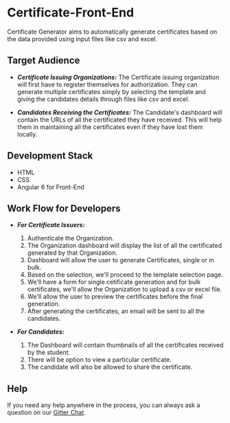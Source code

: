 # Certificate-Front-End

Certificate Generator aims to automatically generate certificates based on the data provided using input files like csv and excel.

## Target Audience
* _**Certificate Issuing Organizations:**_ The Certificate issuing organization will first have to register themselves for authorization. They can generate multiple certificates simply by selecting the template and giving the candidates details through files like csv and excel.

* _**Candidates Receiving the Certificates:**_  The Candidate's dashboard will contain the URLs of all the certificated they have received. This will help them in maintaining all the certificates even if they have lost them locally.

## Development Stack
* HTML
* CSS
* Angular 6 for Front-End

## Work Flow for Developers
* _**For Certificate Issuers:**_ 
    1. Authenticate the Organization.
    2. The Organization dashboard will display the list of all the certificated generated by that Organization.
    3. Dashboard will allow the user to generate Certificates, single or in bulk.
    4. Based on the selection, we'll proceed to the template selection page.
    5. We'll have a form for single cetificate generation and for bulk certificates, we'll allow the Organization to upload a csv or excel file.
    6. We'll allow the user to preview the certificates before the final generation.
    7. After generating the certificates, an email will be sent to all the candidates.

* _**For Candidates:**_
    1. The Dashboard will contain thumbnails of all the certificates received by the student.
    2. There will be option to view a particular certificate.
    3. The candidate will also be allowed to share the certificate.

## Help

If you need any help anywhere in the process, you can always ask a question on our [Gitter Chat](https://gitter.im/jboss-outreach/gci).

